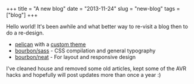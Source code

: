 +++
title = "A new blog"
date = "2013-11-24"
slug = "new-blog"
tags = ["blog"]
+++

Hello world! It's been awhile and what better way to re-visit a blog then to do a re-design.

* [pelican](https://github.com/getpelican/pelican) with a [custom theme](https://github.com/jarv/water-iris)
* [bourbon/sass](http://bourbon.io/) - CSS compilation and general typography
* [bourbon/neat](http://neat.bourbon.io/) - For layout and responsive design

I've cleaned house and removed some old articles, kept some of the AVR hacks and hopefully will post updates more than once a year :)

